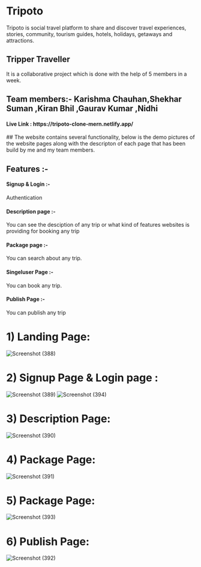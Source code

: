 # Tripoto
Tripoto is social travel platform to share and discover travel experiences, stories, community, tourism guides, hotels, holidays, getaways and attractions.
<h2>Tripper Traveller</h2> 
It is a collaborative project which is done with the help of 5 members in a week.
<h2>Team members:- Karishma Chauhan,Shekhar Suman ,Kiran Bhil ,Gaurav Kumar ,Nidhi</h2> 
<h4> Live Link :  https://tripoto-clone-mern.netlify.app/</h4>
## The website contains several functionality, below is the demo pictures of the website pages along with the descripton of each page that has been build by me and my team members.

<h2>Features :-</h2>
<h4> Signup & Login :- </h4> Authentication
<h4> Description page :- </h4>  You can see the desciption of any trip or what kind of features  websites is providing for booking  any trip
<h4> Package page :- </h4> You can search about any trip.
<h4>Singeluser Page :-</h4> You can book any trip.
<h4> Publish Page :-</h4> You can publish any trip


# 1) Landing Page:
![Screenshot (388)](https://user-images.githubusercontent.com/101395093/208605136-be0767fe-2339-4d70-a051-11e9fabe11af.png)

# 2) Signup Page & Login page :
![Screenshot (389)](https://user-images.githubusercontent.com/101395093/208604052-11e65efc-e868-4a7e-8c35-d20c52120e90.png)
![Screenshot (394)](https://user-images.githubusercontent.com/101395093/208613030-45bec7f1-23d6-4954-9b0e-c51b0e02e634.png)
# 3) Description Page:

![Screenshot (390)](https://user-images.githubusercontent.com/101395093/208604082-17712625-e212-47d4-a32c-60f26214ba90.png)
# 4) Package Page:
![Screenshot (391)](https://user-images.githubusercontent.com/101395093/208604099-71334d74-f43f-4b75-8f6f-25cf191674ba.png)
# 5) Package Page:
![Screenshot (393)](https://user-images.githubusercontent.com/101395093/208613174-74a5fbf8-b71f-4681-9961-e1958daeea9e.png)

# 6) Publish Page:
![Screenshot (392)](https://user-images.githubusercontent.com/101395093/208604113-f958ab74-486b-4561-86cf-d3d34170b960.png)
